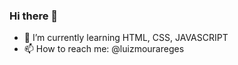 ### Hi there 👋

- 🌱 I’m currently learning HTML, CSS, JAVASCRIPT
- 📫 How to reach me: @luizmourareges
